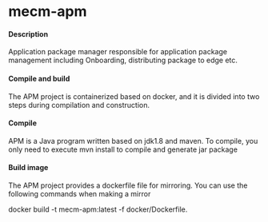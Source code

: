 # mecm-apm

#### Description
Application package manager responsible for application package management including Onboarding, distributing package to edge etc.

#### Compile and build
The APM project is containerized based on docker, and it is divided into two steps during compilation and construction.

#### Compile
APM is a Java program written based on jdk1.8 and maven. To compile, you only need to execute mvn install to compile and generate jar package

#### Build image
The APM project provides a dockerfile file for mirroring. You can use the following commands when making a mirror

docker build -t mecm-apm:latest -f docker/Dockerfile. 